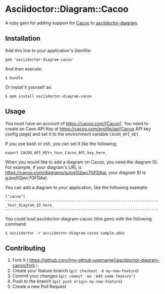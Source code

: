# Asciidoctor::Diagram::Cacoo

A ruby gem for adding support for [Cacoo](https://cacoo.com) to [asciidoctor-diagram](https://github.com/asciidoctor/asciidoctor-diagram).

## Installation

Add this line to your application's Gemfile:

    gem 'asciidoctor-diagram-cacoo'

And then execute:

    $ bundle

Or install it yourself as:

    $ gem install asciidoctor-diagram-cacoo

## Usage

You must have an account of https://cacoo.com/[Cacoo].
You need to create an Caoo API Key at https://cacoo.com/profile/api[Cacoo API key config page]
and set it to the environment variable `CACOO_API_KEY`.

If you use bash or zsh, you can set it like the following:

```
export CACOO_API_KEY=_Your_Cacoo_API_key_here_
```


When you would like to add a diagram on Cacoo, you need the diagram ID.
For example, if your diagram's URL is https://cacoo.com/diagrams/gJpqSQjwc7GFDAaI,
your diagram ID is gJpqSQjwc7GFDAaI.

You can add a diagram to your application, like the following example:

```
["cacoo"]
---------------------------------------------------------------------
_Your_diagram_ID_here_
---------------------------------------------------------------------
```

You could load asciidoctor-diagram-cacoo (this gem) with the following command:

```
$ asciidoctor -r asciidoctor-diagram-cacoo sample.adoc
```

## Contributing

1. Fork it ( https://github.com/[my-github-username]/asciidoctor-diagram-cacoo/fork )
2. Create your feature branch (`git checkout -b my-new-feature`)
3. Commit your changes (`git commit -am 'Add some feature'`)
4. Push to the branch (`git push origin my-new-feature`)
5. Create a new Pull Request
